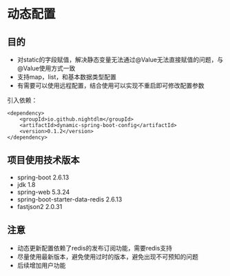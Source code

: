# 动态配置
## 目的
- 对static的字段赋值，解决静态变量无法通过@Value无法直接赋值的问题，与@Value使用方式一致
- 支持map，list，和基本数据类型配置
- 有需要可以使用远程配置，结合使用可以实现不重启即可修改配置参数

引入依赖：
```
<dependency>
    <groupId>io.github.nightdlm</groupId>
    <artifactId>dynamic-spring-boot-config</artifactId>
    <version>0.1.2</version>
</dependency>
```
## 项目使用技术版本
- spring-boot 2.6.13
- jdk 1.8
- spring-web 5.3.24
- spring-boot-starter-data-redis 2.6.13
- fastjson2 2.0.31

## 注意
- 动态更新配置依赖了redis的发布订阅功能，需要redis支持
- 尽量使用最新版本，避免使用过时的版本，避免出现不可预知的问题
- 后续增加用户功能